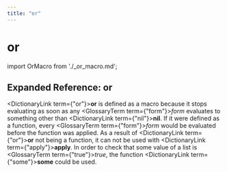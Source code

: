 ```yaml
---
title: "or"
---
```


# or

import OrMacro from './_or_macro.md';

<OrMacro />

## Expanded Reference: or

<DictionaryLink  term={"or"}><b>or</b></DictionaryLink> is defined as a macro because it stops evaluating as soon as any <GlossaryTerm  term={"form"}><i>form</i></GlossaryTerm> evaluates to something other than <DictionaryLink  term={"nil"}><b>nil</b></DictionaryLink>.  If it were defined as a function, every <GlossaryTerm  term={"form"}><i>form</i></GlossaryTerm> would be evaluated before the function was applied.  As a result of <DictionaryLink  term={"or"}><b>or</b></DictionaryLink> not being a function, it can not be used with <DictionaryLink  term={"apply"}><b>apply</b></DictionaryLink>.  In order to check that some value of a list is <GlossaryTerm  term={"true"}><i>true</i></GlossaryTerm>, the function <DictionaryLink  term={"some"}><b>some</b></DictionaryLink> could be used.
